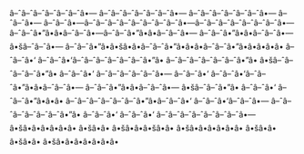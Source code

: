  â–ˆâ–ˆâ–ˆâ–ˆâ–ˆâ–ˆâ•— â–ˆâ–ˆâ–ˆâ–ˆâ–ˆâ–ˆâ•— â–ˆâ–ˆâ–ˆâ–ˆâ–ˆâ–ˆâ•— â–ˆâ–ˆâ•— â–ˆâ–ˆâ•—â–ˆâ–ˆâ–ˆâ–ˆâ–ˆâ–ˆâ–ˆâ–ˆâ•—â–ˆâ–ˆâ–ˆâ–ˆâ–ˆâ–ˆâ–ˆâ•— â–ˆâ–ˆâ•”â•â•â–ˆâ–ˆâ•—â–ˆâ–ˆâ•”â•â•â–ˆâ–ˆâ•— â–ˆâ–ˆâ•”â•â•â–ˆâ–ˆâ•—â•šâ–ˆâ–ˆâ•— â–ˆâ–ˆâ•”â•â•šâ•â•â–ˆâ–ˆâ•”â•â•â•â–ˆâ–ˆâ•”â•â•â•â•â• â–ˆâ–ˆâ•‘ â–ˆâ–ˆâ•‘â–ˆâ–ˆâ–ˆâ–ˆâ–ˆâ–ˆâ•”â• â–ˆâ–ˆâ–ˆâ–ˆâ–ˆâ–ˆâ•”â• â•šâ–ˆâ–ˆâ–ˆâ–ˆâ•”â• â–ˆâ–ˆâ•‘ â–ˆâ–ˆâ–ˆâ–ˆâ–ˆâ•— â–ˆâ–ˆâ•‘ â–ˆâ–ˆâ•‘â–ˆâ–ˆâ•”â•â•â–ˆâ–ˆâ•— â–ˆâ–ˆâ•”â•â•â–ˆâ–ˆâ•— â•šâ–ˆâ–ˆâ•”â• â–ˆâ–ˆâ•‘ â–ˆâ–ˆâ•”â•â•â• â–ˆâ–ˆâ–ˆâ–ˆâ–ˆâ–ˆâ•”â•â–ˆâ–ˆâ•‘ â–ˆâ–ˆâ•‘â–ˆâ–ˆâ•— â–ˆâ–ˆâ–ˆâ–ˆâ–ˆâ–ˆâ•”â• â–ˆâ–ˆâ•‘ â–ˆâ–ˆâ•‘ â–ˆâ–ˆâ–ˆâ–ˆâ–ˆâ–ˆâ–ˆâ•— â•šâ•â•â•â•â•â• â•šâ•â• â•šâ•â•â•šâ•â• â•šâ•â•â•â•â•â• â•šâ•â• â•šâ•â• â•šâ•â•â•â•â•â•â•
